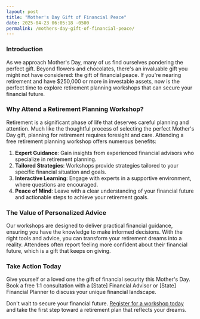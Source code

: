 ```yaml
---
layout: post
title: "Mother's Day Gift of Financial Peace"
date: 2025-04-23 06:05:18 -0500
permalink: /mothers-day-gift-of-financial-peace/
---
```



### Introduction

As we approach Mother's Day, many of us find ourselves pondering the perfect gift. Beyond flowers and chocolates, there's an invaluable gift you might not have considered: the gift of financial peace. If you're nearing retirement and have $250,000 or more in investable assets, now is the perfect time to explore retirement planning workshops that can secure your financial future.

### Why Attend a Retirement Planning Workshop?

Retirement is a significant phase of life that deserves careful planning and attention. Much like the thoughtful process of selecting the perfect Mother's Day gift, planning for retirement requires foresight and care. Attending a free retirement planning workshop offers numerous benefits:

1. **Expert Guidance**: Gain insights from experienced financial advisors who specialize in retirement planning.
2. **Tailored Strategies**: Workshops provide strategies tailored to your specific financial situation and goals.
3. **Interactive Learning**: Engage with experts in a supportive environment, where questions are encouraged.
4. **Peace of Mind**: Leave with a clear understanding of your financial future and actionable steps to achieve your retirement goals.

### The Value of Personalized Advice

Our workshops are designed to deliver practical financial guidance, ensuring you have the knowledge to make informed decisions. With the right tools and advice, you can transform your retirement dreams into a reality. Attendees often report feeling more confident about their financial future, which is a gift that keeps on giving.

### Take Action Today

Give yourself or a loved one the gift of financial security this Mother's Day. Book a free 1:1 consultation with a [State] Financial Advisor or [State] Financial Planner to discuss your unique financial landscape.

Don't wait to secure your financial future. [Register for a workshop today](https://workshopsforretirement.com) and take the first step toward a retirement plan that reflects your dreams.